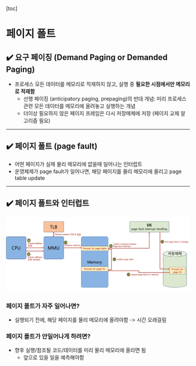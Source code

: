 [toc]

# 페이지 폴트

## :heavy_check_mark: 요구 페이징 (Demand Paging or Demanded Paging)

- 프로세스 모든 데이터를 메모리로 적재하지 않고, 실행 중 **필요한 시점에서만 메모리로 적재함**
  - 선행 페이징 (anticipatory paging, prepaging)의 반대 개념: 미리 프로세스 관련 모든 데이터를 메모리에 올려놓고 실행하는 개념
  - 더이상 필요하지 않은 페이지 프레임은 다시 저장매체에 저장 (페이지 교체 알고리즘 필요)



<hr>

## :heavy_check_mark: 페이지 폴트 (page fault)

- 어떤 페이지가 실제 물리 메모리에 없을때 일어나는 인터럽트
- 운영체제가 page fault가 일어나면, 해당 페이지를 물리 메모리에 올리고 page table update



<hr>

## :heavy_check_mark: 페이지 폴트와 인터럽트

![image-20210224211405551](assets/image-20210224211405551.png)



### 페이지 폴트가 자주 일어나면?

- 실행되기 전에, 해당 페이지를 물리 메모리에 올려야함 -> 시간 오래걸림



### 페이지 폴트가 안일어나게 하려면?

- 향후 실행/참조될 코드/데이터를 미리 물리 메모리에 올리면 됨
  - 앞으로 있을 일을 예측해야함






